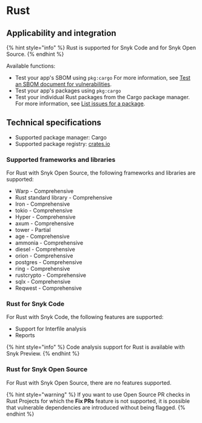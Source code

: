 # Rust

## Applicability and integration

{% hint style="info" %}
Rust is supported for Snyk Code and for Snyk Open Source.
{% endhint %}

Available functions:

* Test your app's SBOM using `pkg:cargo` For more information, see [Test an SBOM document for vulnerabilities](../snyk-api/using-specific-snyk-apis/sbom-apis/rest-api-endpoint-test-an-sbom-document-for-vulnerabilities.md).
* Test your app's packages using `pkg:cargo`
* Test your individual Rust packages from the Cargo package manager. For more information, see [List issues for a package](../snyk-api/using-specific-snyk-apis/issues-list-issues-for-a-package.md).

## Technical specifications

* Supported package manager: Cargo
* Supported package registry: [crates.io](https://crates.io/)

### Supported frameworks and libraries

For Rust with Snyk Open Source, the following frameworks and libraries are supported:

* Warp - Comprehensive
* Rust standard library - Comprehensive
* Iron - Comprehensive
* tokio - Comprehensive
* Hyper - Comprehensive
* axum - Comprehensive
* tower - Partial
* age - Comprehensive
* ammonia - Comprehensive
* diesel - Comprehensive
* orion - Comprehensive
* postgres - Comprehensive
* ring - Comprehensive
* rustcrypto - Comprehensive
* sqlx - Comprehensive
* Reqwest - Comprehensive

### Rust for Snyk Code

For Rust with Snyk Code, the following features are supported:

* Support for Interfile analysis
* Reports

{% hint style="info" %}
Code analysis support for Rust is available with Snyk Preview.&#x20;
{% endhint %}

### Rust for Snyk Open Source

For Rust with Snyk Open Source, there are no features supported.

{% hint style="warning" %}
If you want to use Open Source PR checks in Rust Projects for which the **Fix PRs** feature is not supported, it is possible that vulnerable dependencies are introduced without being flagged.
{% endhint %}
